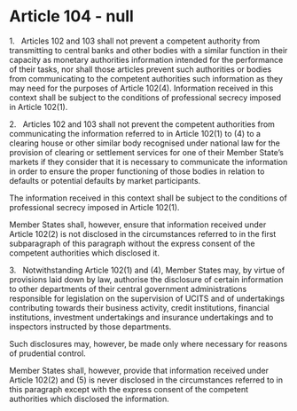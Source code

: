 # Article 104 - null


1.   Articles 102 and 103 shall not prevent a competent authority from transmitting to central banks and other bodies with a similar function in their capacity as monetary authorities information intended for the performance of their tasks, nor shall those articles prevent such authorities or bodies from communicating to the competent authorities such information as they may need for the purposes of Article 102(4). Information received in this context shall be subject to the conditions of professional secrecy imposed in Article 102(1).

2.   Articles 102 and 103 shall not prevent the competent authorities from communicating the information referred to in Article 102(1) to (4) to a clearing house or other similar body recognised under national law for the provision of clearing or settlement services for one of their Member State’s markets if they consider that it is necessary to communicate the information in order to ensure the proper functioning of those bodies in relation to defaults or potential defaults by market participants.

The information received in this context shall be subject to the conditions of professional secrecy imposed in Article 102(1).

Member States shall, however, ensure that information received under Article 102(2) is not disclosed in the circumstances referred to in the first subparagraph of this paragraph without the express consent of the competent authorities which disclosed it.

3.   Notwithstanding Article 102(1) and (4), Member States may, by virtue of provisions laid down by law, authorise the disclosure of certain information to other departments of their central government administrations responsible for legislation on the supervision of UCITS and of undertakings contributing towards their business activity, credit institutions, financial institutions, investment undertakings and insurance undertakings and to inspectors instructed by those departments.

Such disclosures may, however, be made only where necessary for reasons of prudential control.

Member States shall, however, provide that information received under Article 102(2) and (5) is never disclosed in the circumstances referred to in this paragraph except with the express consent of the competent authorities which disclosed the information.
